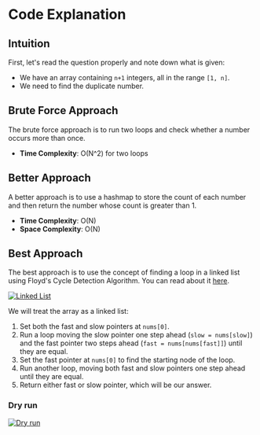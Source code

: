 # Code Explanation

## Intuition

First, let's read the question properly and note down what is given:
- We have an array containing `n+1` integers, all in the range `[1, n]`.
- We need to find the duplicate number.

## Brute Force Approach

The brute force approach is to run two loops and check whether a number occurs more than once.

- **Time Complexity**: O(N^2) for two loops

## Better Approach

A better approach is to use a hashmap to store the count of each number and then return the number whose count is greater than 1.

- **Time Complexity**: O(N)
- **Space Complexity**: O(N)

## Best Approach

The best approach is to use the concept of finding a loop in a linked list using Floyd's Cycle Detection Algorithm. You can read about it [here](https://www.geeksforgeeks.org/floyds-cycle-finding-algorithm/).

[![Linked List](https://i.postimg.cc/C1Gq7v8y/Whats-App-Image-2024-07-20-at-9-58-16-PM.jpg)](https://postimg.cc/Q9MCxJSS)

We will treat the array as a linked list:
1. Set both the fast and slow pointers at `nums[0]`.
2. Run a loop moving the slow pointer one step ahead (`slow = nums[slow]`) and the fast pointer two steps ahead (`fast = nums[nums[fast]]`) until they are equal.
3. Set the fast pointer at `nums[0]` to find the starting node of the loop.
4. Run another loop, moving both fast and slow pointers one step ahead until they are equal.
5. Return either fast or slow pointer, which will be our answer.


### Dry run

[![Dry run](https://i.postimg.cc/nrnQPvKX/Whats-App-Image-2024-07-20-at-9-58-15-PM.jpg)](https://postimg.cc/R6bF3JDm)
